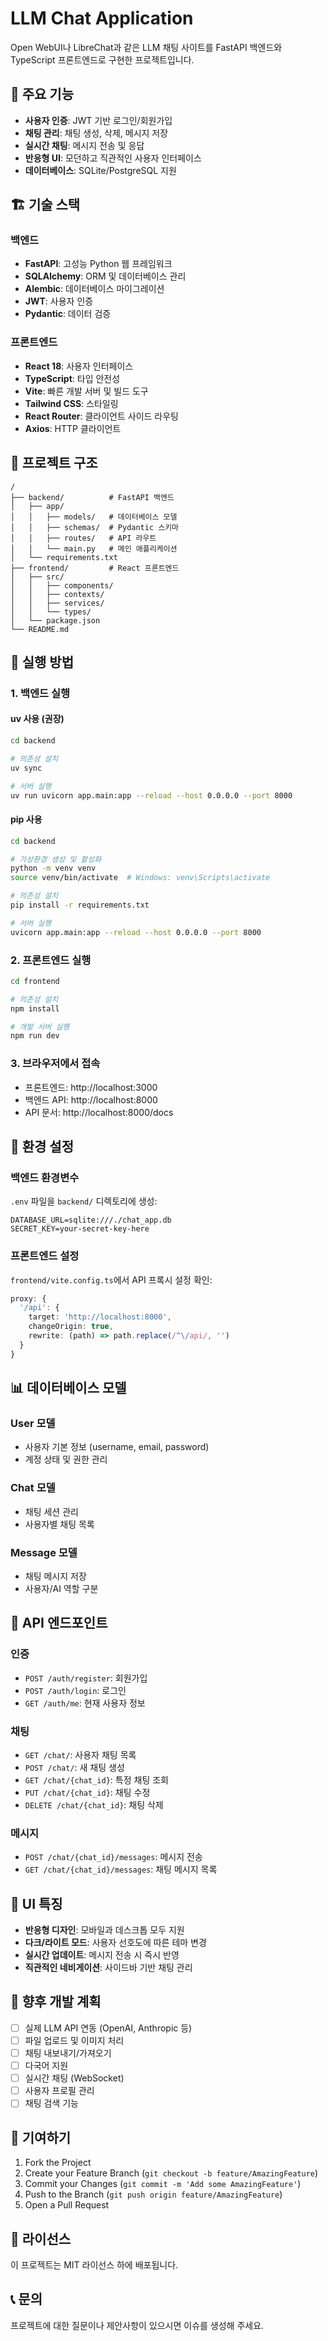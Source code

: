 # LLM Chat Application

Open WebUI나 LibreChat과 같은 LLM 채팅 사이트를 FastAPI 백엔드와 TypeScript 프론트엔드로 구현한 프로젝트입니다.

## 🚀 주요 기능

- **사용자 인증**: JWT 기반 로그인/회원가입
- **채팅 관리**: 채팅 생성, 삭제, 메시지 저장
- **실시간 채팅**: 메시지 전송 및 응답
- **반응형 UI**: 모던하고 직관적인 사용자 인터페이스
- **데이터베이스**: SQLite/PostgreSQL 지원

## 🏗️ 기술 스택

### 백엔드

- **FastAPI**: 고성능 Python 웹 프레임워크
- **SQLAlchemy**: ORM 및 데이터베이스 관리
- **Alembic**: 데이터베이스 마이그레이션
- **JWT**: 사용자 인증
- **Pydantic**: 데이터 검증

### 프론트엔드

- **React 18**: 사용자 인터페이스
- **TypeScript**: 타입 안전성
- **Vite**: 빠른 개발 서버 및 빌드 도구
- **Tailwind CSS**: 스타일링
- **React Router**: 클라이언트 사이드 라우팅
- **Axios**: HTTP 클라이언트

## 📁 프로젝트 구조

```
/
├── backend/          # FastAPI 백엔드
│   ├── app/
│   │   ├── models/   # 데이터베이스 모델
│   │   ├── schemas/  # Pydantic 스키마
│   │   ├── routes/   # API 라우트
│   │   └── main.py   # 메인 애플리케이션
│   └── requirements.txt
├── frontend/         # React 프론트엔드
│   ├── src/
│   │   ├── components/
│   │   ├── contexts/
│   │   ├── services/
│   │   └── types/
│   └── package.json
└── README.md
```

## 🚀 실행 방법

### 1. 백엔드 실행

#### uv 사용 (권장)

```bash
cd backend

# 의존성 설치
uv sync

# 서버 실행
uv run uvicorn app.main:app --reload --host 0.0.0.0 --port 8000
```

#### pip 사용

```bash
cd backend

# 가상환경 생성 및 활성화
python -m venv venv
source venv/bin/activate  # Windows: venv\Scripts\activate

# 의존성 설치
pip install -r requirements.txt

# 서버 실행
uvicorn app.main:app --reload --host 0.0.0.0 --port 8000
```

### 2. 프론트엔드 실행

```bash
cd frontend

# 의존성 설치
npm install

# 개발 서버 실행
npm run dev
```

### 3. 브라우저에서 접속

- 프론트엔드: http://localhost:3000
- 백엔드 API: http://localhost:8000
- API 문서: http://localhost:8000/docs

## 🔧 환경 설정

### 백엔드 환경변수

`.env` 파일을 `backend/` 디렉토리에 생성:

```env
DATABASE_URL=sqlite:///./chat_app.db
SECRET_KEY=your-secret-key-here
```

### 프론트엔드 설정

`frontend/vite.config.ts`에서 API 프록시 설정 확인:

```typescript
proxy: {
  '/api': {
    target: 'http://localhost:8000',
    changeOrigin: true,
    rewrite: (path) => path.replace(/^\/api/, '')
  }
}
```

## 📊 데이터베이스 모델

### User 모델

- 사용자 기본 정보 (username, email, password)
- 계정 상태 및 권한 관리

### Chat 모델

- 채팅 세션 관리
- 사용자별 채팅 목록

### Message 모델

- 채팅 메시지 저장
- 사용자/AI 역할 구분

## 🔐 API 엔드포인트

### 인증

- `POST /auth/register`: 회원가입
- `POST /auth/login`: 로그인
- `GET /auth/me`: 현재 사용자 정보

### 채팅

- `GET /chat/`: 사용자 채팅 목록
- `POST /chat/`: 새 채팅 생성
- `GET /chat/{chat_id}`: 특정 채팅 조회
- `PUT /chat/{chat_id}`: 채팅 수정
- `DELETE /chat/{chat_id}`: 채팅 삭제

### 메시지

- `POST /chat/{chat_id}/messages`: 메시지 전송
- `GET /chat/{chat_id}/messages`: 채팅 메시지 목록

## 🎨 UI 특징

- **반응형 디자인**: 모바일과 데스크톱 모두 지원
- **다크/라이트 모드**: 사용자 선호도에 따른 테마 변경
- **실시간 업데이트**: 메시지 전송 시 즉시 반영
- **직관적인 네비게이션**: 사이드바 기반 채팅 관리

## 🔮 향후 개발 계획

- [ ] 실제 LLM API 연동 (OpenAI, Anthropic 등)
- [ ] 파일 업로드 및 이미지 처리
- [ ] 채팅 내보내기/가져오기
- [ ] 다국어 지원
- [ ] 실시간 채팅 (WebSocket)
- [ ] 사용자 프로필 관리
- [ ] 채팅 검색 기능

## 🤝 기여하기

1. Fork the Project
2. Create your Feature Branch (`git checkout -b feature/AmazingFeature`)
3. Commit your Changes (`git commit -m 'Add some AmazingFeature'`)
4. Push to the Branch (`git push origin feature/AmazingFeature`)
5. Open a Pull Request

## 📄 라이선스

이 프로젝트는 MIT 라이선스 하에 배포됩니다.

## 📞 문의

프로젝트에 대한 질문이나 제안사항이 있으시면 이슈를 생성해 주세요.
